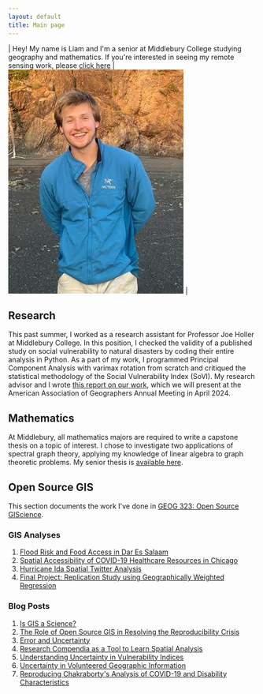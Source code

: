 ```yaml
---
layout: default
title: Main page
---
```


| Hey! My name is Liam and I'm a senior at Middlebury College studying geography and mathematics. If you're interested in seeing my remote sensing work, please [click here](https://sites.middlebury.edu/lwsmithremotesensing/) | ![<img src="(assets/Profile_Photo.jpg" width="500"/>](assets/Profile_Photo.jpg) |

## Research
This past summer, I worked as a research assistant for Professor Joe Holler at Middlebury College.
In this position, I checked the validity of a published study on social vulnerability to natural disasters by coding their entire analysis in Python.
As a part of my work, I programmed Principal Component Analysis with varimax rotation from scratch and critiqued the statistical methodology of the Social Vulnerability Index (SoVI).
My research advisor and I wrote [this report on our work](RPr-Spielman-2020-report.pdf), which we will present at the American Association of Geographers Annual Meeting in April 2024. 

## Mathematics
At Middlebury, all mathematics majors are required to write a capstone thesis on a topic of interest.
I chose to investigate two applications of spectral graph theory, applying my knowledge of linear algebra to graph theoretic problems.
My senior thesis is [available here](thesis.pdf).

## Open Source GIS

This section documents the work I've done in [GEOG 323: Open Source GIScience](https://gis4dev.github.io/).

### GIS Analyses
1. [Flood Risk and Food Access in Dar Es Salaam](/Dar-Es-Salaam-Vulnerability/report)
2. [Spatial Accessibility of COVID-19 Healthcare Resources in Chicago](COVID-19-spatial-accessibility)
3. [Hurricane Ida Spatial Twitter Analysis](hurricane-ida-spatial-twitter-analysis)
4. [Final Project: Replication Study using Geographically Weighted Regression](dental-gwr)

### Blog Posts

1. [Is GIS a Science?](open-giscience)
2. [The Role of Open Source GIS in Resolving the Reproducibility Crisis](Reproducibility-crisis)
3. [Error and Uncertainty](error-and-uncertainty)
4. [Research Compendia as a Tool to Learn Spatial Analysis](Research-Compendium-Learning-Spatial-Analysis)
5. [Understanding Uncertainty in Vulnerability Indices](vulnerability_and_uncertainty)
6. [Uncertainty in Volunteered Geographic Information](VGI-Uncertainty)
7. [Reproducing Chakraborty's Analysis of COVID-19 and Disability Characteristics](chakraborty-reproduction)

